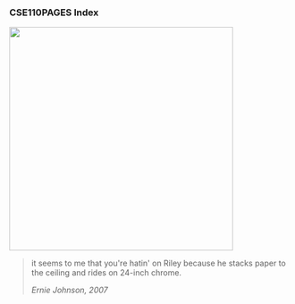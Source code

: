 ### CSE110PAGES Index
<img src="https://bryab-edu.github.io/cse110pages/indexFiles/ernie-mf-johnson.jpeg" width="400"> <br>
> it seems to me that you're hatin' on Riley because he stacks paper to the ceiling and rides on 24-inch chrome.
>
> *Ernie Johnson, 2007* <br>

